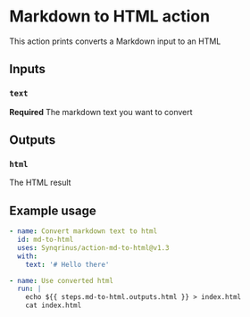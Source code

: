 # Markdown to HTML action

This action prints converts a Markdown input to an HTML

## Inputs

### `text`

**Required** The markdown text you want to convert

## Outputs

### `html`

The HTML result

## Example usage

```yaml
- name: Convert markdown text to html
  id: md-to-html
  uses: Synqrinus/action-md-to-html@v1.3
  with:
    text: '# Hello there'

- name: Use converted html
  run: |
    echo ${{ steps.md-to-html.outputs.html }} > index.html
    cat index.html
